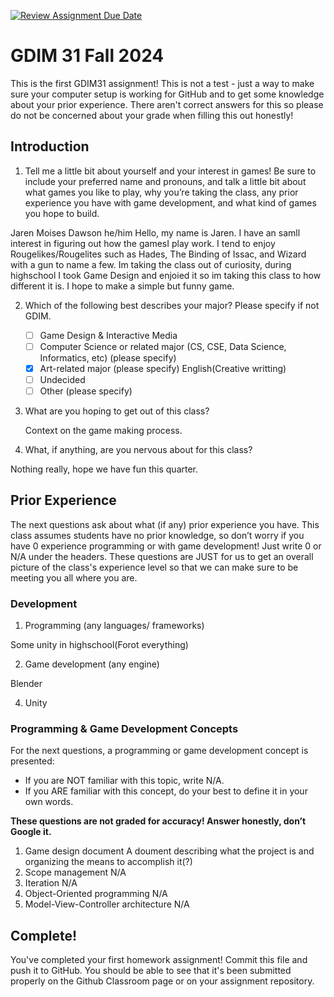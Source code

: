 [![Review Assignment Due Date](https://classroom.github.com/assets/deadline-readme-button-22041afd0340ce965d47ae6ef1cefeee28c7c493a6346c4f15d667ab976d596c.svg)](https://classroom.github.com/a/POQdLnh2)
# GDIM 31 Fall 2024

This is the first GDIM31 assignment! This is not a test - just a way to make sure your computer setup is working for GitHub and to get some knowledge about your prior experience. There aren't correct answers for this so please do not be concerned about your grade when filling this out honestly!

## Introduction

1. Tell me a little bit about yourself and your interest in games! Be sure to include your preferred name and pronouns, and talk a little bit about what games you like to play, why you’re taking the class, any prior experience you have with game development, and what kind of games you hope to build.

Jaren Moises Dawson he/him
Hello, my name is Jaren. I have an samll interest in figuring out how the gamesI play work. I tend to enjoy Rougelikes/Rougelites such as Hades, The Binding of Issac, and Wizard with a gun to name a few. Im taking the class out of curiosity, during highschool I took Game Design and enjoied it so im taking this class to how different it is. I hope to make a simple but funny game.

2. Which of the following best describes your major? Please specify if not GDIM.  

    - [ ] Game Design & Interactive Media
    - [ ] Computer Science or related major (CS, CSE, Data Science, Informatics, etc) (please specify)
    - [X] Art-related major (please specify)
   English(Creative writting)
    - [ ] Undecided
    - [ ] Other (please specify)

3. What are you hoping to get out of this class?
   
   Context on the game making process.
   
5. What, if anything, are you nervous about for this class?

Nothing really, hope we have fun this quarter.

## Prior Experience

The next questions ask about what (if any) prior experience you have. This class assumes students have no prior knowledge, so don’t worry if you have 0 experience programming or with game development! Just write 0 or N/A under the headers. These questions are JUST for us to get an overall picture of the class's experience level so that we can make sure to be meeting you all where you are.

### Development

1. Programming (any languages/ frameworks)

Some unity in highschool(Forot everything)

2. Game development (any engine)

Blender

4. Unity

### Programming & Game Development Concepts

For the next questions, a programming or game development concept is presented:

 - If you are NOT familiar with this topic, write N/A.
 - If you ARE familiar with this concept, do your best to define it in your own words.

**These questions are not graded for accuracy! Answer honestly, don’t Google it.**

1. Game design document
   A doument describing what the project is and organizing the means to accomplish it(?)
2. Scope management
   N/A
3. Iteration
   N/A
4. Object-Oriented programming
   N/A
5. Model-View-Controller architecture
   N/A

## Complete!

You've completed your first homework assignment! Commit this file and push it to GitHub. You should be able to see that it's been submitted properly on the Github Classroom page or on your assignment repository.
